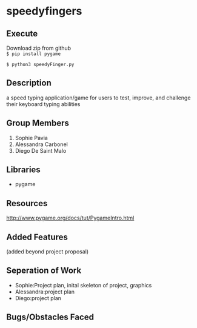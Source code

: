 # speedyfingers

## Execute
Download zip from github  
`$ pip install pygame`

`$ python3 speedyFinger.py`


## Description
a speed typing application/game for users to test, improve, and challenge their keyboard typing abilities 

## Group Members
1. Sophie Pavia
2. Alessandra Carbonel
3. Diego De Saint Malo

## Libraries
- pygame

## Resources
http://www.pygame.org/docs/tut/PygameIntro.html
## Added Features 
(added beyond project proposal)

## Seperation of Work
- Sophie:Project plan, inital skeleton of project, graphics
- Alessandra:project plan
- Diego:project plan

## Bugs/Obstacles Faced

